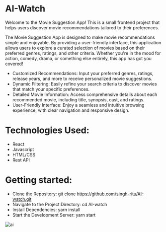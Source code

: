 # AI-Watch
Welcome to the Movie Suggestion App! This is a small frontend project that helps users discover movie recommendations tailored to their preferences.

The Movie Suggestion App is designed to make movie recommendations simple and enjoyable. By providing a user-friendly interface, this application allows users to explore a curated selection of movies based on their preferred genres, ratings, and other criteria. Whether you're in the mood for action, comedy, drama, or something else entirely, this app has got you covered!

- Customized Recommendations: Input your preferred genres, ratings, release years, and more to receive personalized movie suggestions.
- Dynamic Filtering: Easily refine your search criteria to discover movies that match your specific preferences.
- Detailed Movie Information: Access comprehensive details about each recommended movie, including title, synopsis, cast, and ratings.
- User-Friendly Interface: Enjoy a seamless and intuitive browsing experience, with clear navigation and responsive design.

# Technologies Used:
- React
- Javascript
- HTML/CSS
- Rest API

# Getting started:
- Clone the Repository: git clone https://github.com/singh-ritu/AI-watch.git
- Navigate to the Project Directory: cd AI-watch
- Install Dependencies: yarn install
- Start the Development Server: yarn start

![ai](https://github.com/singh-ritu/AI-Watch/assets/82505170/1de94bf1-7f39-4b35-aa5c-559f45851cab)
